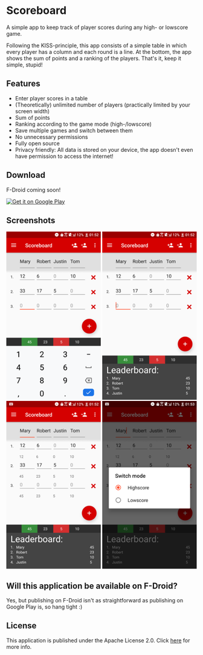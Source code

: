 # Scoreboard
A simple app to keep track of player scores during any high- or lowscore game.

Following the KISS-principle, this app consists of a simple table in which
every player has a column and each round is a line. At the bottom, the app shows the 
sum of points and a ranking of the players. That's it, keep it simple, stupid!

## Features
- Enter player scores in a table
- (Theoretically) unlimited number of players (practically limited by your screen width)
- Sum of points
- Ranking according to the game mode (high-/lowscore)
- Save multiple games and switch between them
- No unnecessary permissions
- Fully open source
- Privacy friendly: All data is stored on your device, the app doesn't even have permission to access the internet!

## Download
F-Droid coming soon!

<a href='https://play.google.com/store/apps/details?id=com.github.vatbub.scoreboard&pcampaignid=pcampaignidMKT-Other-global-all-co-prtnr-py-PartBadge-Mar2515-1'><img alt='Get it on Google Play' src='https://play.google.com/intl/en_us/badges/static/images/badges/en_badge_web_generic.png'/></a>

## Screenshots
[<img src="/screenshots/htc/screenshot1.png?raw=true" width="250"/>](/screenshots/htc/screenshot1.png?raw=true)
[<img src="/screenshots/htc/screenshot2.png?raw=true" width="250"/>](/screenshots/htc/screenshot2.png?raw=true)
[<img src="/screenshots/htc/screenshot3.png?raw=true" width="250"/>](/screenshots/htc/screenshot3.png?raw=true)
[<img src="/screenshots/htc/screenshot4.png?raw=true" width="250"/>](/screenshots/htc/screenshot4.png?raw=true)

## Will this application be available on F-Droid?
Yes, but publishing on F-Droid isn't as straightforward as publishing 
on Google Play is, so hang tight :)

## License
This application is published under the Apache License 2.0. 
Click [here](LICENSE.txt) for more info.